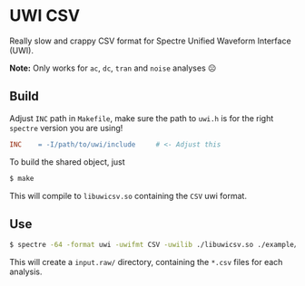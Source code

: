 # UWI CSV

Really slow and crappy CSV format for Spectre Unified Waveform Interface (UWI).

**Note:** Only works for `ac`, `dc`, `tran` and `noise` analyses :frowning_face:

## Build

Adjust `INC` path in `Makefile`, make sure the path to `uwi.h` is for the right
`spectre` version you are using!

```Makefile
INC    = -I/path/to/uwi/include     # <- Adjust this
```

To build the shared object, just

```sh
$ make
```

This will compile to `libuwicsv.so` containing the `CSV` uwi format.

## Use

```sh
$ spectre -64 -format uwi -uwifmt CSV -uwilib ./libuwicsv.so ./example/input.scs
```

This will create a `input.raw/` directory, containing the `*.csv` files for
each analysis.
